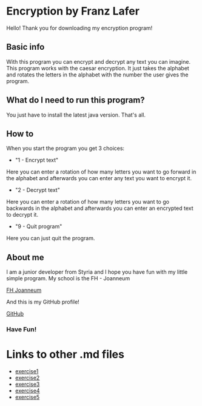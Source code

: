 # Encryption by Franz Lafer

Hello! Thank you for downloading my encryption program!


## Basic info 

With this program you can encrypt and decrypt any text you can imagine.
This program works with the caesar encryption. It just takes the alphabet and rotates
the letters in the alphabet with the number the user gives the program.

## What do I need to run this program?

You just have to install the latest java version. That's all.

## How to 

When you start the program you get 3 choices:

- "1 - Encrypt text"


Here you can enter a rotation of how many letters you want to go forward in the 
alphabet and afterwards you can enter any text you want to encrypt it.

- "2 - Decrypt text"

Here you can enter a rotation of how many letters you want to 
go backwards in the alphabet and afterwards you can enter an encrypted
text to decrypt it.

- "9 - Quit program"

Here you can just quit the program.

## About me

I am a junior developer from Styria and I hope you have fun with my little
simple program.
My school is the FH - Joanneum

[FH Joanneum](https://www.fh-joanneum.at/)

And this is my GitHub profile!

[GitHub](https://github.com/TheRealFranzmann)

### Have Fun! 

# Links to other .md files 

  - [exercise1](exercise1.md)
  - [exercise2](exercise2.md)
  - [exercise3](exercise3.md)
  - [exercise4](exercise4.md)
  - [exercise5](exercise5.md)